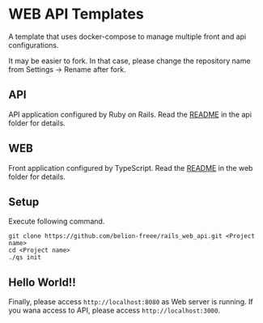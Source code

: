 # WEB API Templates
A template that uses docker-compose to manage multiple front and api configurations.

It may be easier to fork. In that case, please change the repository name from Settings -> Rename after fork.

## API
API application configured by Ruby on Rails.
Read the [README](https://github.com/belion-freee/rails_web_api/blob/master/api/README.md) in the api folder for details.

## WEB
Front application configured by TypeScript.
Read the [README](https://github.com/belion-freee/rails_web_api/blob/master/web/README.md) in the web folder for details.

## Setup
Execute following command.

```
git clone https://github.com/belion-freee/rails_web_api.git <Project name>
cd <Project name>
./qs init
```

## Hello World!!
Finally, please access `http://localhost:8080` as Web server is running.
If you wana access to API, please access `http://localhost:3000`.
